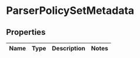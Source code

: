 # ParserPolicySetMetadata

## Properties
Name | Type | Description | Notes
------------ | ------------- | ------------- | -------------
